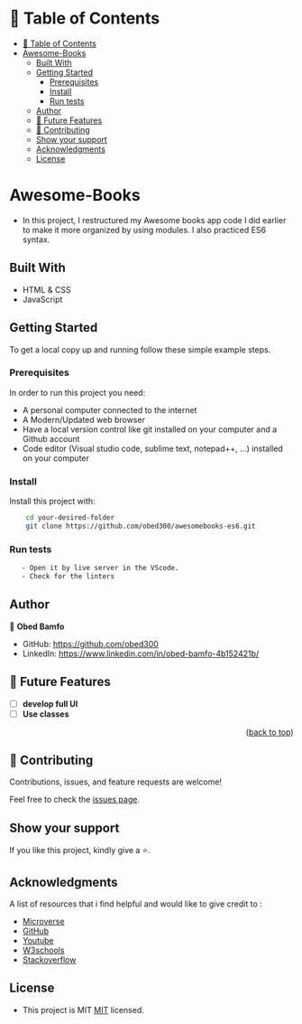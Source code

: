 # 📗 Table of Contents

- [📗 Table of Contents](#-table-of-contents)
- [Awesome-Books](#awesome-books)
  - [Built With](#built-with)
  - [Getting Started](#getting-started)
    - [Prerequisites](#prerequisites)
    - [Install](#install)
    - [Run tests](#run-tests)
  - [Author](#author)
  - [🔭 Future Features ](#-future-features-)
  - [🤝 Contributing](#-contributing)
  - [Show your support](#show-your-support)
  - [Acknowledgments](#acknowledgments)
  - [License](#license)
# Awesome-Books
- In this project, I restructured my Awesome books app code I did earlier to make it more organized by using modules. I also practiced ES6 syntax.
## Built With

- HTML & CSS
- JavaScript


## Getting Started

To get a local copy up and running follow these simple example steps.


### Prerequisites
In order to run this project you need:
- A personal computer connected to the internet
- A Modern/Updated web browser
- Have a local version control like git installed on your computer and a Github account
- Code editor (Visual studio code, sublime text, notepad++, ...) installed on your computer


### Install

Install this project with:
```sh
    cd your-desired-folder
    git clone https://github.com/obed300/awesomebooks-es6.git
```

### Run tests
 ```sh
    - Open it by live server in the VScode.
    - Check for the linters
 ```


## Author

👤 **Obed Bamfo**

- GitHub: https://github.com/obed300
- LinkedIn: https://www.linkedin.com/in/obed-bamfo-4b152421b/

<!-- FUTURE FEATURES -->

## 🔭 Future Features <a name="future-features"></a>


- [ ] **develop full UI**
- [ ] **Use classes**

<p align="right">(<a href="#readme-top">back to top</a>)</p>




## 🤝 Contributing

Contributions, issues, and feature requests are welcome!

Feel free to check the [issues page](https://github.com/henry-dura/Awesome-Books/issues).

## Show your support

If you like this project, kindly give a ⭐️.

## Acknowledgments

A list of resources that i find helpful and would like to give credit to :

- [Microverse ](https://www.microverse.org)
- [GitHub ](https://www.github.com)
- [Youtube ](https://www.youtube.com)
- [W3schools ](https://www.w3schools.com)
- [Stackoverflow ](https://stackoverflow.com)
## License
- This project is MIT [MIT](./MIT.md) licensed.